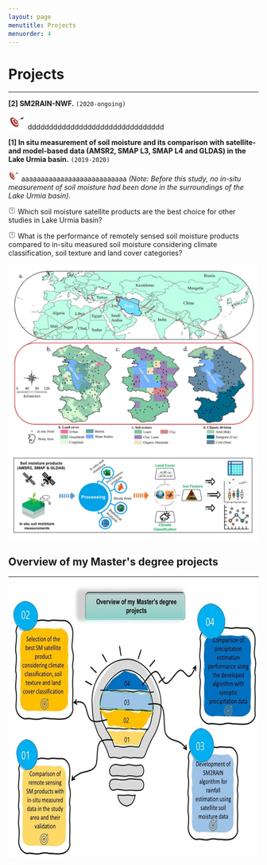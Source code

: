 ```yaml
---
layout: page
menutitle: Projects
menuorder: 4
---
```


# __Projects__
_________________________________________________________________________________________________________________________________________________________________________


__[2] SM2RAIN-NWF.__ `(2020-ongoing)`

<img width="35" height="30" alt="Target" src="/assets//Target.png"> dddddddddddddddddddddddddddddddd




__[1] In situ measurement of soil moisture and its comparison with satellite- and model-based data (AMSR2, SMAP L3, SMAP L4 and GLDAS) in the Lake Urmia basin.__ `(2019-2020)`

<img width="22" height="22" alt="Target" src="/assets//Target.png"> aaaaaaaaaaaaaaaaaaaaaaaaaaa
*(Note: Before this study, no in-situ measurement of soil moisture had been done in the surroundings of the Lake Urmia basin).*

<img width="15" height="15" alt="question" src="/assets//question.png"> Which soil moisture satellite products are the best choice for other studies in Lake Urmia basin?

<img width="15" height="15" alt="question" src="/assets//question.png"> What is the performance of remotely sensed soil moisture products compared to in-situ measured soil moisture considering climate classification, soil texture and land cover categories?

<img width="550" alt="project01" src="/assets//project01.jpg">  <img src="/assets//workflow11.jpg" alt="workflow11"> 

## __Overview of my Master's degree projects__
________________________________________________________________________________________________________________________________________________________

<img width="550" height="550" alt="overview" src="/assets//overview.jpg">
